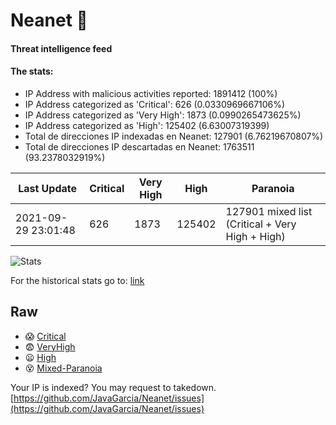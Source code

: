 # Neanet :hocho:
#### Threat intelligence feed
#### The stats:

- IP Address with malicious activities reported: 1891412 (100%)
- IP Address categorized as 'Critical':  626 (0.0330969667106%)
- IP Address categorized as 'Very High':  1873 (0.0990265473625%)
- IP Address categorized as 'High':  125402 (6.63007319399)
- Total de direcciones IP indexadas en Neanet:  127901 (6.76219670807%)
- Total de direcciones IP descartadas en Neanet:  1763511 (93.2378032919%)

| Last Update | Critical | Very High | High | Paranoia |
| --- | --- | --- | --- | --- |
| 2021-09-29 23:01:48 | 626 | 1873 | 125402 | 127901 mixed list (Critical + Very High + High)|

![Stats](https://docs.google.com/spreadsheets/d/e/2PACX-1vSnaNMIXVabIpDJjufMlzH7poXnshF3mgd8Is1g9ytUEzVsP5my4Trn8f-xkoLLQ38xpL3HtmUexLo6/pubchart?oid=501124687&format=image)

For the historical stats go to: [link](/stats.csv)
## Raw
- :scream: [Critical](https://raw.githubusercontent.com/JavaGarcia/Neanet/master/blacklists/neanet_critical.txt)
- :fearful: [VeryHigh](https://raw.githubusercontent.com/JavaGarcia/Neanet/master/blacklists/neanet_veryHigh.txtt)
- :frowning: [High](https://raw.githubusercontent.com/JavaGarcia/Neanet/master/blacklists/neanet_high.txt)
- :dizzy_face: [Mixed-Paranoia](https://raw.githubusercontent.com/JavaGarcia/Neanet/master/blacklists/neanet_all.txt)


Your IP is indexed? You may request to takedown. [https://github.com/JavaGarcia/Neanet/issues](https://github.com/JavaGarcia/Neanet/issues)





























































































































































































































































































































































































































































































































































































































































































































































































































































































































































































































































































































































































































































































































































































































































































































































































































































































































































































































































































































































































































































































































































































































































































































































































































































































































































































































































































































































































































































































































































































































































































































































































































































































































































































































































































































































































































































































































































































































































































































































































































































































































































































































































































































































































































































































































































































































































































































































































































































































































































































































































































































































































































































































































































































































































































































































































































































































































































































































































































































































































































































































































































































































































































































































































































































































































































































































































































































































































































































































































































































































































































































































































































































































































































































































































































































































































































































































































































































































































































































































































































































































































































































































































































































































































































































































































































































































































































































































































































































































































































































































































































































































































































































































































